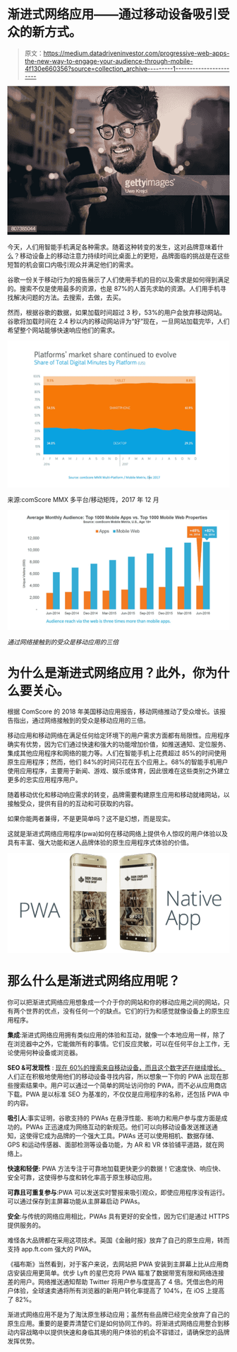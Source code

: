 # 渐进式网络应用——通过移动设备吸引受众的新方式。

> 原文：<https://medium.datadriveninvestor.com/progressive-web-apps-the-new-way-to-engage-your-audience-through-mobile-4f130e660356?source=collection_archive---------1----------------------->

![](img/b52ac6d15bfb62ebeb9b7e0238da50ad.png)

今天，人们用智能手机满足各种需求。随着这种转变的发生，这对品牌意味着什么？移动设备上的移动注意力持续时间比桌面上的更短，品牌面临的挑战是在这些短暂的机会窗口内吸引观众并满足他们的需求。

谷歌一份关于移动行为的报告展示了人们使用手机的目的以及需求是如何得到满足的。搜索不仅是使用最多的资源，也是 87%的人首先求助的资源。人们用手机寻找解决问题的方法。去搜索，去做，去买。

然而，根据谷歌的数据，如果加载时间超过 3 秒，53%的用户会放弃移动网站。谷歌将加载时间在 2.4 秒以内的移动网站评为“好”现在，一旦网站加载完毕，人们希望整个网站能够快速响应他们的需求。

![](img/e63ad5e79c06796105b5d77a4e5219fe.png)

来源:comScore MMX 多平台/移动矩阵，2017 年 12 月

![](img/647661fe06386850c0f43158810c17fa.png)

*通过网络接触到的受众是移动应用的三倍*

# 为什么是渐进式网络应用？此外，你为什么要关心。

根据 ComScore 的 2018 年美国移动应用报告，移动网络推动了受众增长。该报告指出，通过网络接触到的受众是移动应用的三倍。

移动应用和移动网络在满足任何给定环境下的用户需求方面都有局限性。应用程序确实有优势，因为它们通过快速和强大的功能增加价值，如推送通知、定位服务、集成其他应用程序和网络的能力等。人们在智能手机上花费超过 85%的时间使用原生应用程序；然而，他们 84%的时间只花在五个应用上。68%的智能手机用户使用应用程序，主要用于新闻、游戏、娱乐或体育，因此很难在这些类别之外建立更多的忠实应用程序用户。

随着移动优化和移动响应需求的转变，品牌需要构建原生应用和移动就绪网站，以接触受众，提供有目的的互动和可获取的内容。

如果你能两者兼得，不是更简单吗？这不是幻想，而是现实。

这就是渐进式网络应用程序(pwa)如何在移动网络上提供令人惊叹的用户体验以及具有丰富、强大功能和迷人品牌体验的原生应用程序式体验的价值。

![](img/38d627a62fad7d339c08b95b9925fa6f.png)

# 那么什么是渐进式网络应用呢？

你可以把渐进式网络应用想象成一个介于你的网站和你的移动应用之间的网站，只有两个世界的优点，没有任何一个的缺点。它们的行为和感觉就像设备上的原生应用程序。

**集成**:渐进式网络应用拥有类似应用的体验和互动，就像一个本地应用一样，除了在浏览器中之外，它能做所有的事情。它们反应灵敏，可以在任何平台上工作，无论使用何种设备或浏览器。

**SEO &可发现性** : [现在 60%的搜索来自移动设备，而且这个数字还在继续增长。](https://www.biznessapps.com/blog/progressive-web-apps/)人们正在积极地使用他们的移动设备寻找内容，所以想象一下你的 PWA 出现在那些搜索结果中。用户可以通过一个简单的网址访问你的 PWA，而不必从应用商店下载。PWA 是以标准 SEO 为基准的，不仅仅是应用程序的名称，还包括 PWA 中的内容。

**吸引人**:事实证明，谷歌支持的 PWAs 在悬浮性能、影响力和用户参与度方面是成功的。PWAs 正迅速成为网络互动的新规范。他们可以向移动设备发送推送通知，这使得它成为品牌的一个强大工具。PWAs 还可以使用相机、数据存储、GPS 和运动传感器、面部检测等设备功能，为 AR 和 VR 体验铺平道路，就在网络上。

**快速和轻便:** PWA 方法专注于可靠地加载更快更少的数据！它速度快、响应快、安全可靠，这使得参与度和转化率高于原生移动应用。

**可靠且可重复参与**:PWA 可以发送实时警报来吸引观众，即使应用程序没有运行。可以通过保存到主屏幕功能从主屏幕启动 PWAs。

**安全**:与传统的网络应用相比，PWAs 具有更好的安全性，因为它们是通过 HTTPS 提供服务的。

难怪各大品牌都在采用这项技术。英国《金融时报》放弃了自己的原生应用，转而支持 app.ft.com 强大的 PWA。

《福布斯》当然看到，对于客户来说，去网站把 PWA 安装到主屏幕上比从应用商店安装应用更简单。优步 Lyft 的星巴克将 PWA 瞄准了数据带宽有限和网络连接差的用户。网络推送通知帮助 Twitter 将用户参与度提高了 4 倍。凭借出色的用户体验，全球速卖通将所有浏览器的新用户转化率提高了 104%，在 iOS 上提高了 82%。

渐进式网络应用不是为了淘汰原生移动应用；虽然有些品牌已经完全放弃了自己的原生应用。重要的是要弄清楚它们是如何协同工作的。将渐进式网络应用整合到移动内容战略中以提供快速和身临其境的用户体验的机会不容错过，请确保您的品牌发挥优势。